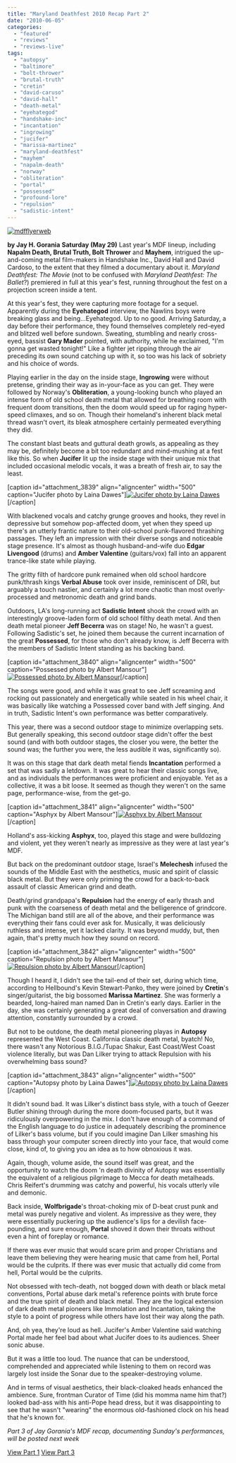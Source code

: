 ```yaml
---
title: "Maryland Deathfest 2010 Recap Part 2"
date: "2010-06-05"
categories: 
  - "featured"
  - "reviews"
  - "reviews-live"
tags: 
  - "autopsy"
  - "baltimore"
  - "bolt-thrower"
  - "brutal-truth"
  - "cretin"
  - "david-caruso"
  - "david-hall"
  - "death-metal"
  - "eyehategod"
  - "handshake-inc"
  - "incantation"
  - "ingrowing"
  - "jucifer"
  - "marissa-martinez"
  - "maryland-deathfest"
  - "mayhem"
  - "napalm-death"
  - "norway"
  - "obliteration"
  - "portal"
  - "possessed"
  - "profound-lore"
  - "repulsion"
  - "sadistic-intent"
---
```


[![mdfflyerweb](http://www.hellbound.ca/wp-content/uploads/2010/06/mdfflyerweb-194x300.jpg "mdfflyerweb")](http://www.hellbound.ca/wp-content/uploads/2010/06/mdfflyerweb.jpg)

**by Jay H. Gorania** **Saturday (May 29)** Last year's MDF lineup, including **Napalm Death, Brutal Truth, Bolt Thrower** and **Mayhem**, intrigued the up-and-coming metal film-makers in Handshake Inc., David Hall and David Cardoso, to the extent that they filmed a documentary about it. _Maryland Deathfest: The Movie_ (not to be confused with _Maryland Deathfest: The Ballet_?) premiered in full at this year's fest, running throughout the fest on a projection screen inside a tent.

At this year's fest, they were capturing more footage for a sequel. Apparently during the **Eyehategod** interview, the Nawlins boys were breaking glass and being...Eyehategod. Up to no good. Arriving Saturday, a day before their performance, they found themselves completely red-eyed and blitzed well before sundown. Sweating, stumbling and nearly cross-eyed, bassist **Gary Mader** pointed, with authority, while he exclaimed, "I'm gonna get wasted tonight!" Like a fighter jet ripping through the air preceding its own sound catching up with it, so too was his lack of sobriety and his choice of words.

Playing earlier in the day on the inside stage, **Ingrowing** were without pretense, grinding their way as in-your-face as you can get. They were followed by Norway's **Obliteration**, a young-looking bunch who played an intense form of old school death metal that allowed for breathing room with frequent doom transitions, then the doom would speed up for raging hyper-speed climaxes, and so on. Though their homeland's inherent black metal thread wasn't overt, its bleak atmosphere certainly permeated everything they did.

The constant blast beats and guttural death growls, as appealing as they may be, definitely become a bit too redundant and mind-mushing at a fest like this. So when **Jucifer** lit up the inside stage with their unique mix that included occasional melodic vocals, it was a breath of fresh air, to say the least.

\[caption id="attachment\_3839" align="aligncenter" width="500" caption="Jucifer photo by Laina Dawes"\][![Jucifer photo by Laina Dawes](http://www.hellbound.ca/wp-content/uploads/2010/06/jucifer-lainad.jpg "jucifer lainad")](http://www.hellbound.ca/wp-content/uploads/2010/06/jucifer-lainad.jpg)\[/caption\]

With blackened vocals and catchy grunge grooves and hooks, they revel in depressive but somehow pop-affected doom, yet when they speed up there's an utterly frantic nature to their old-school punk-flavored thrashing passages. They left an impression with their diverse songs and noticeable stage presence. It's almost as though husband-and-wife duo **Edgar Livengood** (drums) and **Amber Valentine** (guitars/vox) fall into an apparent trance-like state while playing.

The gritty filth of hardcore punk remained when old school hardcore punk/thrash kings **Verbal Abuse** took over inside, reminiscent of DRI, but arguably a touch nastier, and certainly a lot more chaotic than most overly-processed and metronomic death and grind bands.

Outdoors, LA's long-running act **Sadistic Intent** shook the crowd with an interestingly groove-laden form of old school filthy death metal. And then death metal pioneer **Jeff Becerra** was on stage! No, he wasn't a guest. Following Sadistic's set, he joined them because the current incarnation of the great **Possessed**, for those who don't already know, is Jeff Becerra with the members of Sadistic Intent standing as his backing band.

\[caption id="attachment\_3840" align="aligncenter" width="500" caption="Possessed photo by Albert Mansour"\][![Possessed photo by Albert Mansour](http://www.hellbound.ca/wp-content/uploads/2010/06/possessed_01a.jpg "possessed_01a")](http://www.hellbound.ca/wp-content/uploads/2010/06/possessed_01a.jpg)\[/caption\]

The songs were good, and while it was great to see Jeff screaming and rocking out passionately and energetically while seated in his wheel chair, it was basically like watching a Possessed cover band with Jeff singing. And in truth, Sadistic Intent's own performance was better comparatively. 

This year, there was a second outdoor stage to minimize overlapping sets. But generally speaking, this second outdoor stage didn't offer the best sound (and with both outdoor stages, the closer you were, the better the sound was; the further you were, the less audible it was, significantly so).

It was on this stage that dark death metal fiends **Incantation** performed a set that was sadly a letdown. It was great to hear their classic songs live, and as individuals the performances were proficient and enjoyable. Yet as a collective, it was a bit loose. It seemed as though they weren't on the same page, performance-wise, from the get-go.

\[caption id="attachment\_3841" align="aligncenter" width="500" caption="Asphyx by Albert Mansour"\][![Asphyx by Albert Mansour](http://www.hellbound.ca/wp-content/uploads/2010/06/Asphyx_03a.jpg "Asphyx_03a")](http://www.hellbound.ca/wp-content/uploads/2010/06/Asphyx_03a.jpg)\[/caption\]

Holland's ass-kicking **Asphyx**, too, played this stage and were bulldozing and violent, yet they weren't nearly as impressive as they were at last year's MDF. 

But back on the predominant outdoor stage, Israel's **Melechesh** infused the sounds of the Middle East with the aesthetics, music and spirit of classic black metal. But they were only priming the crowd for a back-to-back assault of classic American grind and death.

Death/grind grandpapa's **Repulsion** had the energy of early thrash and punk with the coarseness of death metal and the belligerence of grindcore. The Michigan band still are all of the above, and their performance was everything their fans could ever ask for. Musically, it was deliciously ruthless and intense, yet it lacked clarity. It was beyond muddy, but, then again, that's pretty much how they sound on record.

\[caption id="attachment\_3842" align="aligncenter" width="500" caption="Repulsion photo by Albert Mansour"\][![Repulsion photo by Albert Mansour](http://www.hellbound.ca/wp-content/uploads/2010/06/Repulsion_03a.jpg "Repulsion_03a")](http://www.hellbound.ca/wp-content/uploads/2010/06/Repulsion_03a.jpg)\[/caption\]

Though I heard it, I didn't see the tail-end of their set, during which time, according to Hellbound's Kevin Stewart-Panko, they were joined by **Cretin**'s singer/guitarist, the big bossomed **Marissa Martinez**. She was formerly a bearded, long-haired man named Dan in Cretin's early days. Earlier in the day, she was certainly generating a great deal of conversation and drawing attention, constantly surrounded by a crowd.

But not to be outdone, the death metal pioneering playas in **Autopsy** represented the West Coast. California classic death metal, byatch! No, there wasn't any Notorious B.I.G./Tupac Shakur, East Coast/West Coast violence literally, but was Dan Lilker trying to attack Repulsion with his overwhelming bass sound?

\[caption id="attachment\_3843" align="aligncenter" width="500" caption="Autopsy photo by Laina Dawes"\][![Autopsy photo by Laina Dawes](http://www.hellbound.ca/wp-content/uploads/2010/06/Autopsy-Laina.jpg "Autopsy Laina")](http://www.hellbound.ca/wp-content/uploads/2010/06/Autopsy-Laina.jpg)\[/caption\]

It didn't sound bad. It was Lilker's distinct bass style, with a touch of Geezer Butler shining through during the more doom-focused parts, but it was ridiculously overpowering in the mix. I don't have enough of a command of the English language to do justice in adequately describing the prominence of Lilker's bass volume, but if you could imagine Dan Lilker smashing his bass through your computer screen directly into your face, that would come close, kind of, to giving you an idea as to how obnoxious it was.

Again, though, volume aside, the sound itself was great, and the opportunity to watch the doom 'n death divinity of Autopsy was essentially the equivalent of a religious pilgrimage to Mecca for death metalheads. Chris Reifert's drumming was catchy and powerful, his vocals utterly vile and demonic.

Back inside, **Wolfbrigade**'s throat-choking mix of D-beat crust punk and metal was purely negative and violent. As impressive as they were, they were essentially puckering up the audience's lips for a devilish face-pounding, and sure enough, **Portal** shoved it down their throats without even a hint of foreplay or romance.

If there was ever music that would scare prim and proper Christians and leave them believing they were hearing music that came from hell, Portal would be the culprits. If there was ever music that actually did come from hell, Portal would be the culprits.

Not obsessed with tech-death, not bogged down with death or black metal conventions, Portal abuse dark metal's reference points with brute force and the true spirit of death and black metal. They are the logical extension of dark death metal pioneers like Immolation and Incantation, taking the style to a point of progress while others have lost their way along the path.

And, oh yea, they're loud as hell. Jucifer's Amber Valentine said watching Portal made her feel bad about what Jucifer does to its audiences. Sheer sonic abuse.

But it was a little too loud. The nuance that can be understood, comprehended and appreciated while listening to them on record was largely lost inside the Sonar due to the speaker-destroying volume.

And in terms of visual aesthetics, their black-cloaked heads enhanced the ambience. Sure, frontman Curator of Time (did his momma name him that?) looked bad-ass with his anti-Pope head dress, but it was disappointing to see that he wasn't "wearing" the enormous old-fashioned clock on his head that he's known for.

_Part 3 of Jay Gorania's MDF recap, documenting Sunday's performances, will be posted next week_

[View Part 1](http://www.hellbound.ca/2010/06/maryland-deathfest-2010-recap-part-1/ "Maryland Deathfest 2010 Recap Part 1") [View Part 3](http://www.hellbound.ca/2010/06/maryland-deathfest-2010-part-3/ "View Part 3")
